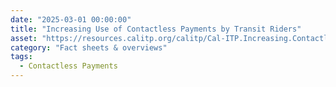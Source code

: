 ```yaml
---
date: "2025-03-01 00:00:00"
title: "Increasing Use of Contactless Payments by Transit Riders"
asset: "https://resources.calitp.org/calitp/Cal-ITP.Increasing.Contactless.Payments.by.Transit.Riders.pdf"
category: "Fact sheets & overviews"
tags:
  - Contactless Payments
---
```

